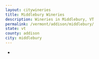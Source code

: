 ```yaml
---
layout: citywineries
title: Middlebury Wineries
description: Wineries in Middlebury, VT
permalink: /vermont/addison/middlebury/
state: vt
county: addison
city: middlebury
---
```

-
